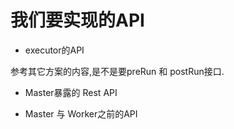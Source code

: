 # 我们要实现的API

* executor的API

参考其它方案的内容,是不是要preRun 和 postRun接口.

* Master暴露的 Rest API

* Master 与 Worker之前的API

